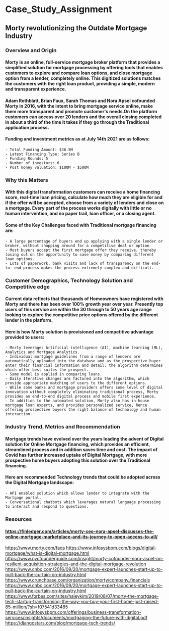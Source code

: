 # Case_Study_Assignment
## Morty revolutionizing the Outdate Mortgage Industry
### Overview and Origin
#### Morty is an online, full-service mortgage broker platform that provides a simplified solution for mortgage processing by offering tools that enables customers to explore and compare loan options, and close mortgage option from a lender, completely online. This digitized solutions matches the customers with the right loan product, providing a simple, modern and transparent experience.

#### Adam Rothblatt, Brian Faux, Sarah Thomas and Nora Apsel cofounded Morty in 2016, with the intent to bring mortgage service online, make them more transparent and promote customer's needs.On the platform customers can access over 20 lenders and the overall closing completed in about a third of the time it takes if they go through the Traditional application process.

#### Funding and investment metrics as at July 14th 2021 are as follows:
	- Total Funding Amount: $36.5M
	- Latest Financing Type: Series B
	- Funding Rounds: 5
	- Number of investors: 6
    - Post money valuation: $100M - $500M

### Why this Matters
#### With this digital transformation customers can receive a home financing score, real-time loan pricing, calculate how much they are eligible for and if the offer will be accepted, choose from a variety of lenders and close on a mortgage. Every part of the process works digitally with little or no human intervention, and no paper trail, loan officer, or a closing agent.

####  Some of the Key Challenges faced with Traditional mortgage financing are: 
	- A large percentage of buyers end up applying with a single lender or broker, without shopping around for a competitive deal or option
	- Most buyers accept the first mortgage offer they receive, thereby losing out on the opportunity to save money by comparing different loan options.
    - Lots of paperwork, bank visits and lack of transparency on the end-to -end process makes the process extremely complex and difficult.

### Customer Demographics,  Technology Solution and Competitive edge 
#### Current data reflects that thousands of Homeowners have registered with Morty and there has been over 100% growth year over year. Presently top users of this service are within the 30 through to 50 years age range looking to explore the competitive price options offered by the different lender in the platform.

#### Here is how Morty solution is provisioned and competitive advantage provided to users:
	- Morty leverages Artificial intelligence (AI), machine learning (ML), Analytics and Mortgage Analytics.
	- Individual mortgage guidelines from a range of lenders are automatically uploaded into the database and as the prospective buyer enter their financial information and detail, the algorithm determines which offer best suites the prospect.
	- Same model is applied in comparing loans.
	- Daily Iterative changes are factored into the algorithm, which provide appropriate matching of users to the different options.
	- While some banks and mortgage providers offers some level of digital innovation without completely eliminating traditional process, Morty provides an end-to-end digital process and mobile first experience.
    - In addition to the automated solution, Morty also has in-house mortgage loan experts, and provides personalized service, hence offering prospective buyers the right balance of technology and human interaction.

### Industry Trend, Metrics and Recommendation
#### Mortgage trends have evolved over the years leading the advent of Digital solution for Online Mortgage financing, which provides an efficient, streamlined process and in addition saves time and cost. The impact of Covid has further increased uptake of Digital Mortgage, with more prospective home buyers adopting this solution over the Traditional financing.

#### Here are recommended Technology trends that could be adopted across the Digital Mortgage landscape:
	- API enabled solution which allows lender to integrate with the Mortgage portal.
    - Conversational chatbots which leverages natural language processing to interact and respond to questions.




### Resources
#### https://finledger.com/articles/morty-ceo-nora-apsel-discusses-the-online-mortgage-marketplace-and-its-journey-to-open-access-to-all/
https://www.morty.com/faqs
https://www.infosysbpm.com/blogs/digital-mortgage/what-is-digital-mortgage.html
https://www.nycfounderguide.com/insight/morty-cofounder-nora-aspel-on-resilient-acquisition-strategies-and-the-digital-mortgage-revolution
https://www.cnbc.com/2016/09/20/mortgage-expert-launches-start-up-to-pull-back-the-curtain-on-industry.html
https://www.crunchbase.com/organization/morty/company_financials
https://www.cnbc.com/2016/09/20/mortgage-expert-launches-start-up-to-pull-back-the-curtain-on-industry.html
https://www.forbes.com/sites/haleykim/2019/08/07/morty-the-mortgage-tech-startup-transforming-the-way-you-buy-your-first-home-just-raised-85-million/?sh=f07541d33485
https://www.infosysbpm.com/offerings/business-transformation-services/insights/documents/mortgaging-the-future-with-digital.pdf
https://djangostars.com/blog/mortgage-tech-trends/


[def]: ../../../../../Pictures/post.jpg